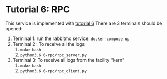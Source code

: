 # Tutorial 6: RPC

This service is implemented with [tutorial 6](https://www.rabbitmq.com/tutorials/tutorial-six-python.html)
There are 3 terminals should be opened:

1. Terminal 1: run the rabbitmq service: `docker-compose up`
2. Terminal 2 : To receive all the logs
   1. `make bash`
   2. `python3.6 6-rpc/rpc_server.py`
3. Terminal 3: To receive all logs from the facility "kern"
   1. `make bash`
   2. `python3.6 6-rpc/rpc_client.py`
